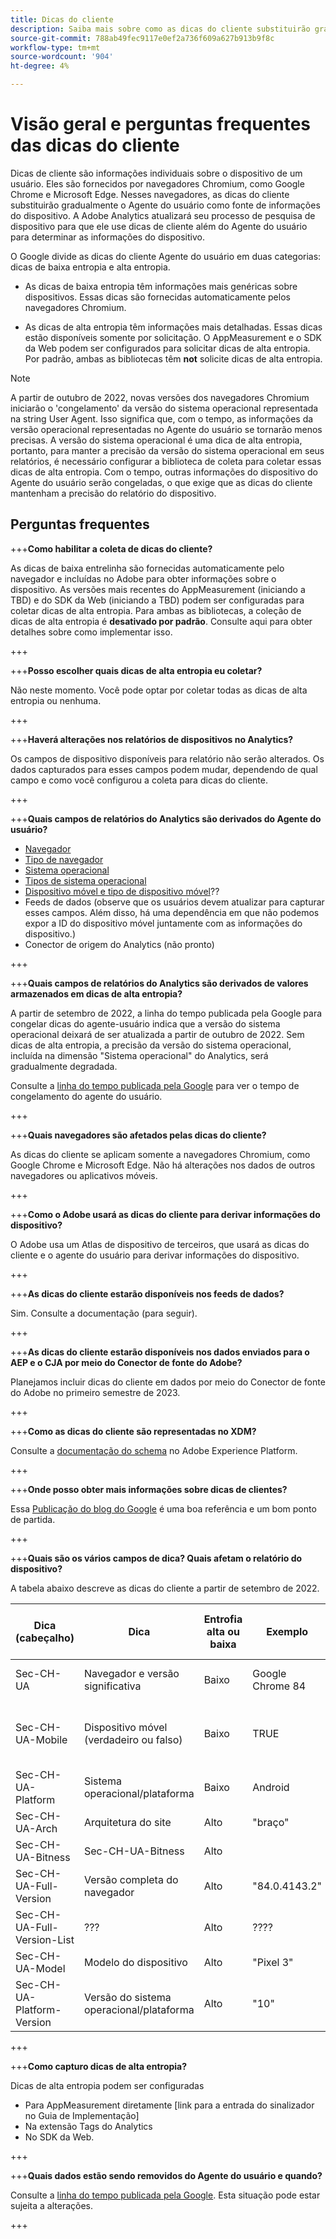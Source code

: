 ```yaml
---
title: Dicas do cliente
description: Saiba mais sobre como as dicas do cliente substituirão gradualmente o Agente do usuário como fonte de informações do dispositivo.
source-git-commit: 788ab49fec9117e0ef2a736f609a627b913b9f8c
workflow-type: tm+mt
source-wordcount: '904'
ht-degree: 4%

---
```



# Visão geral e perguntas frequentes das dicas do cliente

Dicas de cliente são informações individuais sobre o dispositivo de um usuário. Eles são fornecidos por navegadores Chromium, como Google Chrome e Microsoft Edge. Nesses navegadores, as dicas do cliente substituirão gradualmente o Agente do usuário como fonte de informações do dispositivo. A Adobe Analytics atualizará seu processo de pesquisa de dispositivo para que ele use dicas de cliente além do Agente do usuário para determinar as informações do dispositivo.

O Google divide as dicas do cliente Agente do usuário em duas categorias: dicas de baixa entropia e alta entropia.

* As dicas de baixa entropia têm informações mais genéricas sobre dispositivos. Essas dicas são fornecidas automaticamente pelos navegadores Chromium.

* As dicas de alta entropia têm informações mais detalhadas. Essas dicas estão disponíveis somente por solicitação. O AppMeasurement e o SDK da Web podem ser configurados para solicitar dicas de alta entropia. Por padrão, ambas as bibliotecas têm **not** solicite dicas de alta entropia.

>[!NOTE]
>
>A partir de outubro de 2022, novas versões dos navegadores Chromium iniciarão o &#39;congelamento&#39; da versão do sistema operacional representada na string User Agent. Isso significa que, com o tempo, as informações da versão operacional representadas no Agente do usuário se tornarão menos precisas. A versão do sistema operacional é uma dica de alta entropia, portanto, para manter a precisão da versão do sistema operacional em seus relatórios, é necessário configurar a biblioteca de coleta para coletar essas dicas de alta entropia. Com o tempo, outras informações do dispositivo do Agente do usuário serão congeladas, o que exige que as dicas do cliente mantenham a precisão do relatório do dispositivo.

## Perguntas frequentes

+++**Como habilitar a coleta de dicas do cliente?**

As dicas de baixa entrelinha são fornecidas automaticamente pelo navegador e incluídas no Adobe para obter informações sobre o dispositivo. As versões mais recentes do AppMeasurement (iniciando a TBD) e do SDK da Web (iniciando a TBD) podem ser configuradas para coletar dicas de alta entropia. Para ambas as bibliotecas, a coleção de dicas de alta entropia é **desativado por padrão**. Consulte aqui para obter detalhes sobre como implementar isso.

+++

+++**Posso escolher quais dicas de alta entropia eu coletar?**

Não neste momento. Você pode optar por coletar todas as dicas de alta entropia ou nenhuma.

+++

+++**Haverá alterações nos relatórios de dispositivos no Analytics?**

Os campos de dispositivo disponíveis para relatório não serão alterados. Os dados capturados para esses campos podem mudar, dependendo de qual campo e como você configurou a coleta para dicas do cliente.

+++

+++**Quais campos de relatórios do Analytics são derivados do Agente do usuário?**

* [Navegador](https://experienceleague.adobe.com/docs/analytics/components/dimensions/browser.html?lang=en)
* [Tipo de navegador](https://experienceleague.adobe.com/docs/analytics/components/dimensions/browser-type.html?lang=en)
* [Sistema operacional](https://experienceleague.adobe.com/docs/analytics/components/dimensions/operating-systems.html?lang=en)
* [Tipos de sistema operacional](https://experienceleague.adobe.com/docs/analytics/components/dimensions/operating-system-types.html?lang=en)
* [Dispositivo móvel e tipo de dispositivo móvel](https://experienceleague.adobe.com/docs/analytics/components/dimensions/mobile-dimensions.html?lang=en)??
* Feeds de dados (observe que os usuários devem atualizar para capturar esses campos. Além disso, há uma dependência em que não podemos expor a ID do dispositivo móvel juntamente com as informações do dispositivo.)
* Conector de origem do Analytics (não pronto)

+++

+++**Quais campos de relatórios do Analytics são derivados de valores armazenados em dicas de alta entropia?**

A partir de setembro de 2022, a linha do tempo publicada pela Google para congelar dicas do agente-usuário indica que a versão do sistema operacional deixará de ser atualizada a partir de outubro de 2022. Sem dicas de alta entropia, a precisão da versão do sistema operacional, incluída na dimensão &quot;Sistema operacional&quot; do Analytics, será gradualmente degradada.

Consulte a [linha do tempo publicada pela Google](https://blog.chromium.org/2021/09/user-agent-reduction-origin-trial-and-dates.html) para ver o tempo de congelamento do agente do usuário.

+++

+++**Quais navegadores são afetados pelas dicas do cliente?**

As dicas do cliente se aplicam somente a navegadores Chromium, como Google Chrome e Microsoft Edge. Não há alterações nos dados de outros navegadores ou aplicativos móveis.

+++

+++**Como o Adobe usará as dicas do cliente para derivar informações do dispositivo?**

O Adobe usa um Atlas de dispositivo de terceiros, que usará as dicas do cliente e o agente do usuário para derivar informações do dispositivo.

+++

+++**As dicas do cliente estarão disponíveis nos feeds de dados?**

Sim. Consulte a documentação (para seguir).

+++

+++**As dicas do cliente estarão disponíveis nos dados enviados para o AEP e o CJA por meio do Conector de fonte do Adobe?**

Planejamos incluir dicas do cliente em dados por meio do Conector de fonte do Adobe no primeiro semestre de 2023.

+++

+++**Como as dicas do cliente são representadas no XDM?**

Consulte a [documentação do schema](https://github.com/adobe/xdm/blob/master/components/datatypes/browserdetails.schema.json#L121) no Adobe Experience Platform.

+++

+++**Onde posso obter mais informações sobre dicas de clientes?**

Essa [Publicação do blog do Google](https://web.dev/user-agent-client-hints/) é uma boa referência e um bom ponto de partida.

+++

+++**Quais são os vários campos de dica? Quais afetam o relatório do dispositivo?**

A tabela abaixo descreve as dicas do cliente a partir de setembro de 2022.

| Dica (cabeçalho) | Dica | Entrofia alta ou baixa | Exemplo | Campos de relatórios do Analytics |
| --- | --- | --- | --- | --- |
| Sec-CH-UA | Navegador e versão significativa | Baixo | Google Chrome 84 | [Navegador](https://experienceleague.adobe.com/docs/analytics/components/dimensions/browser.html?lang=en) e [Tipo de navegador](https://experienceleague.adobe.com/docs/analytics/components/dimensions/browser-type.html?lang=en) |
| Sec-CH-UA-Mobile | Dispositivo móvel (verdadeiro ou falso) | Baixo | TRUE | [Dispositivo móvel e tipo de dispositivo móvel](https://experienceleague.adobe.com/docs/analytics/components/dimensions/mobile-dimensions.html?lang=en)?? |
| Sec-CH-UA-Platform | Sistema operacional/plataforma | Baixo | Android | [Sistema operacional](https://experienceleague.adobe.com/docs/analytics/components/dimensions/operating-systems.html?lang=en) |
| Sec-CH-UA-Arch | Arquitetura do site | Alto | &quot;braço&quot; | Nenhum? |
| Sec-CH-UA-Bitness | Sec-CH-UA-Bitness | Alto |  | Nenhum? |
| Sec-CH-UA-Full-Version | Versão completa do navegador | Alto | &quot;84.0.4143.2&quot; | Nenhum? |
| Sec-CH-UA-Full-Version-List | ??? | Alto | ???? | Nenhum? |
| Sec-CH-UA-Model | Modelo do dispositivo | Alto | &quot;Pixel 3&quot; | Nenhum? |
| Sec-CH-UA-Platform-Version | Versão do sistema operacional/plataforma | Alto | &quot;10&quot; | [Sistema operacional](https://experienceleague.adobe.com/docs/analytics/components/dimensions/operating-systems.html?lang=en) |

+++

+++**Como capturo dicas de alta entropia?**

Dicas de alta entropia podem ser configuradas

* Para AppMeasurement diretamente [link para a entrada do sinalizador no Guia de Implementação]
* Na extensão Tags do Analytics
* No SDK da Web.

+++

+++**Quais dados estão sendo removidos do Agente do usuário e quando?**

Consulte a [linha do tempo publicada pela Google](https://blog.chromium.org/2021/09/user-agent-reduction-origin-trial-and-dates.html). Esta situação pode estar sujeita a alterações.

+++